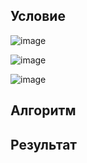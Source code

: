## Условие
![image](https://github.com/chernyavish/university/assets/150545779/9b14b376-9011-4ab1-ad27-d0c53cc06efa)

![image](https://github.com/chernyavish/university/assets/150545779/a8e52a4b-5089-4f9c-af1b-ff9cddaaad76)

![image](https://github.com/chernyavish/university/assets/150545779/33e3e49c-9d36-4143-801d-d2cb420a88d4)
## Алгоритм
## Результат
